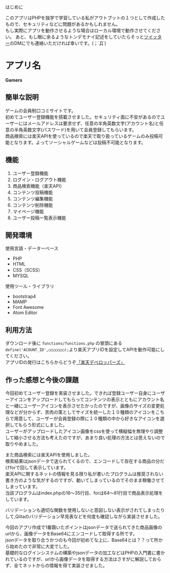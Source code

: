 はじめに

このアプリはPHPを独学で学習している私がアウトプットの１つとして作成したもので、セキュリティなどに問題があるかもしれません。  
もし実際にアプリを動作させるような場合はローカル環境で動作させてください。
あと、もし眼に余るようなトンデモナイ記述をしていたらそっと<a href="https://twitter.com/float_top">ツイッター</a>のDMにでも連絡いただければ幸いです。(；´Д`)


アプリ名
====
**Gamers**

## 簡単な説明
ゲームの会員制口コミサイトです。  
初めてユーザー登録機能を搭載させました。セキュリティ面に不安があるのでユーザーにはメールアドレスは要求せず、任意の半角英数文字(アカウント名)と任意の半角英数文字(パスワード)を用いて会員登録してもらいます。  
商品検索には楽天APIを使っているので楽天で取り扱っているゲームのみ投稿可能となります。よってソーシャルゲームなどは投稿不可能となります。


## 機能
1. ユーザー登録機能
1. ログイン・ログアウト機能
1. 商品検索機能（楽天API）
1. コンテンツ投稿機能
1. コンテンツ編集機能
1. コンテンツ削除機能
1. マイページ機能
1. ユーザー投稿一覧表示機能


## 開発環境
使用言語・データーベース
* PHP
* HTML
* CSS（SCSS）
* MYSQL  

使用ツール・ライブラリ
* bootstrap4
* MAMP
* Font Awesome
* Atom Editor

## 利用方法

ダウンロード後に `functions/functions.php` の冒頭にある
`define('ACOUNT_ID',◯◯◯◯◯◯◯);`より楽天アプリIDを設定してAPIを動作可能にしてください。  
アプリIDの発行はこちらからどうぞ<a href='https://webservice.rakuten.co.jp/'>「楽天デベロッパーズ」</a>


## 作った感想と今後の課題

今回初めてユーザー登録を実装させました。できれば登録ユーザー自身にユーザーアイコンをアップロードしてもらってコンテンツの表示とともにアカウント名と一緒にユーザーアイコンを表示させたかったのですが、画像のサイズの変更処理などが分からず、苦肉の策としてサイズを統一した１０種類のアイコンをこちらで用意して、ユーザーが会員登録の際に１０種類の中から好きなアイコンを選択してもらう形式にしました。  
ユーザーがアップロードしたアイコン画像をcssを使って横縦幅を無理やり調整して縮小させる方法も考えたのですが、あまり良い処理の方法とは思えないので取りやめました。

また商品検索には楽天APIを使用しました。  
検索結果はjsonデータで送られてくるので、エンコードして存在する商品の分だけforで回して表示しています。  
楽天APIに関するネットの情報を見る限り私が書いたプログラムは推奨されない書き方のような気がするのですが、動いてしまっているのでそのまま稼働させてしまっています。  
当該プログラムはindex.phpの18〜35行目、forは64〜81行目で商品表示処理をしています。  

バリデーションも適切な関数を使用しないと意図しない表示がされてしまったりして,Qiitaのバリデーション早見表などを何度も確認しながら実装させました。  

今回のアプリ作成で1番躓いたポイントはjsonデータで送られてきた商品画像のurlから、画像データをBase64にエンコードして取得する所です。  
jsonデータを取り合うかつのも今回が初めてな上に、Base64とは？？って所から始めたので非常に大変でした。  
基礎的なログインシステムの構築やjsonデータの加工などはPHPの入門書に書かれているのですが、urlから画像データを取得する方法はさすがに解説しておらず、全てネットからの情報を得て実装させました。
